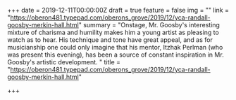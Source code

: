 +++
date = 2019-12-11T00:00:00Z
draft = true
feature = false
img = ""
link = "https://oberon481.typepad.com/oberons_grove/2019/12/yca-randall-goosby-merkin-hall.html"
summary = "Onstage, Mr. Goosby's interesting mixture of charisma and humility makes him a young artist as pleasing to watch as to hear. His technique and tone have great appeal, and as for musicianship one could only imagine that his mentor, Itzhak Perlman (who was present this evening), has been a source of constant inspiration in Mr. Goosby's artistic development. "
title = "https://oberon481.typepad.com/oberons_grove/2019/12/yca-randall-goosby-merkin-hall.html"

+++
